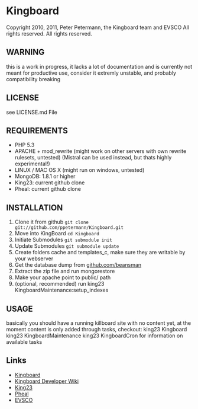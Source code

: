 # Kingboard
Copyright 2010, 2011, Peter Petermann, the Kingboard team and EVSCO All rights reserved.
All rights reserved.

## WARNING
this is a work in progress, it lacks a lot of documentation and is currently
not meant for productive use, consider it extremly unstable, and probably
compatibility breaking

## LICENSE
see LICENSE.md File

## REQUIREMENTS
- PHP 5.3
- APACHE + mod_rewrite (might work on other servers with own rewrite rulesets, untested) (Mistral can be used instead, but thats highly experimental!)
- LINUX / MAC OS X (might run on windows, untested)
- MongoDB: 1.8.1 or higher
- King23: current github clone
- Pheal: current github clone

## INSTALLATION
1. Clone it from github `git clone git://github.com/ppetermann/Kingboard.git`
2. Move into KingBoard `cd Kingboard`
3. Initiate Submodules `git submodule init`
4. Update Submodules `git submodule update`
5. Create folders cache and templates_c, make sure they are writable  by your webserver
6. Get the database dump from [github.com/beansman](https://github.com/beansman/CCP-Static-Datadump-to-MongoDB)
7. Extract the zip file and run mongorestore <ExtractPath>
8. Make your apache point to public/ path
9. (optional, recommended) run king23 KingboardMaintenance:setup_indexes

## USAGE
basically you should have a running killboard site with no content yet,
at the moment content is only added through tasks,
checkout:
king23 Kingboard
king23 KingboardMaintenance
king23 KingboardCron
for information on available tasks

## Links
- [Kingboard](https://github.com/ppetermann/Kingboard)
- [Kingboard Developer Wiki](https://github.com/ppetermann/Kingboard/wiki)
- [King23](http://king23.devedge.eu)
- [Pheal](https://github.com/ppetermann/pheal)
- [EVSCO](http://evsco.net)